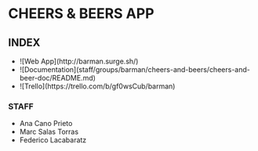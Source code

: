 # CHEERS & BEERS APP

## INDEX
<ul>
    <li>![Web App](http://barman.surge.sh/)</li>
    <li>![Documentation](staff/groups/barman/cheers-and-beers/cheers-and-beer-doc/README.md)</li>
    <li>![Trello](https://trello.com/b/gf0wsCub/barman)</li>
</ul>

### STAFF
- Ana Cano Prieto
- Marc Salas Torras
- Federico Lacabaratz

